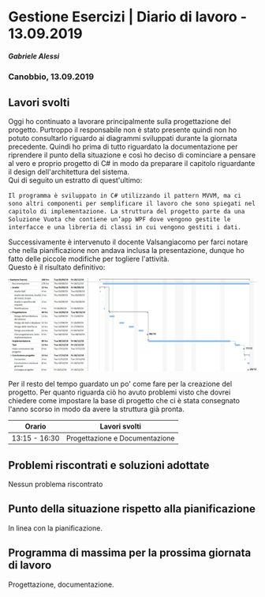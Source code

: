 # Gestione Esercizi | Diario di lavoro - 13.09.2019
##### Gabriele Alessi
### Canobbio, 13.09.2019

## Lavori svolti

Oggi ho continuato a lavorare principalmente sulla progettazione del progetto. Purtroppo il responsabile non è stato presente quindi non ho potuto consultarlo riguardo ai diagrammi sviluppati durante la giornata precedente. Quindi ho prima di tutto riguardato la documentazione per riprendere il punto della situazione e così ho deciso di cominciare a pensare al vero e proprio progetto di C# in modo da preparare il capitolo riguardante il design dell'architettura del sistema.  
Qui di seguito un estratto di quest'ultimo:

```
Il programma è sviluppato in C# utilizzando il pattern MVVM, ma ci sono altri componenti per semplificare il lavoro che sono spiegati nel capitolo di implementazione. La struttura del progetto parte da una Soluzione Vuota che contiene un’app WPF dove vengono gestite le interfacce e una libreria di classi in cui vengono gestiti i dati.
```

Successivamente è intervenuto il docente Valsangiacomo per farci notare che nella pianificazione non andava inclusa la presentazione, dunque ho fatto delle piccole modifiche per togliere l'attività.  
Questo è il risultato definitivo:

![Gantt](../Analisi/Pianificazione.png)

Per il resto del tempo guardato un po' come fare per la creazione del progetto. Per quanto riguarda ciò ho avuto problemi visto che dovrei chiedere come impostare la base di progetto che ci è stata consegnato l'anno scorso in modo da avere la struttura già pronta.

| Orario | Lavori svolti |
| - | - |
|13:15 - 16:30 | Progettazione e Documentazione |

##  Problemi riscontrati e soluzioni adottate

Nessun problema riscontrato

##  Punto della situazione rispetto alla pianificazione

In linea con la pianificazione.

## Programma di massima per la prossima giornata di lavoro

Progettazione, documentazione.  